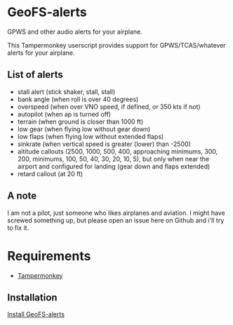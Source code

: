 # GeoFS-alerts
GPWS and other audio alerts for your airplane.

This Tampermonkey userscript provides support for GPWS/TCAS/whatever alerts for your airplane. 

## List of alerts
- stall alert (stick shaker, stall, stall)
- bank angle (when roll is over 40 degrees)
- overspeed (when over VNO speed, if defined, or 350 kts if not)
- autopilot (when ap is turned off)
- terrain (when ground is closer than 1000 ft)
- low gear (when flying low without gear down)
- low flaps (when flying low without extended flaps)
- sinkrate (when vertical speed is greater (lower) than -2500)
- altitude callouts (2500, 1000, 500, 400, approaching minimums, 300, 200, minimums, 100, 50, 40, 30, 20, 10, 5), but only when near
the airport and configured for landing (gear down and flaps extended)
- retard callout (at 20 ft)

## A note
I am not a pilot, just someone who likes airplanes and aviation. I might have screwed something up, but please open an
issue here on Github and i'll try to fix it.

# Requirements
- [Tampermonkey](https://www.tampermonkey.net/)

## Installation
[Install GeoFS-alerts](https://github.com/avramovic/geofs-alerts/raw/master/GeoFS-GPWS-Alerts.user.js)